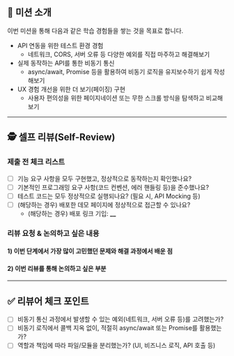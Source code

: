 ## 🎯 미션 소개

이번 미션을 통해 다음과 같은 학습 경험들을 쌓는 것을 목표로 합니다.

- API 연동을 위한 테스트 환경 경험
  - 네트워크, CORS, 서버 오류 등 다양한 예외를 직접 마주하고 해결해보기
- 실제 동작하는 API를 통한 비동기 통신
  - async/await, Promise 등을 활용하여 비동기 로직을 유지보수하기 쉽게 작성해보기
- UX 경험 개선을 위한 더 보기(페이징) 구현
  - 사용자 편의성을 위한 페이지네이션 또는 무한 스크롤 방식을 탐색하고 비교해보기

---

## 🕵️ 셀프 리뷰(Self-Review)

### 제출 전 체크 리스트

- [ ] 기능 요구 사항을 모두 구현했고, 정상적으로 동작하는지 확인했나요?
- [ ] 기본적인 프로그래밍 요구 사항(코드 컨벤션, 에러 핸들링 등)을 준수했나요?
- [ ] 테스트 코드는 모두 정상적으로 실행되나요? (필요 시, API Mocking 등)
- [ ] (해당하는 경우) 배포한 데모 페이지에 정상적으로 접근할 수 있나요?
  - (해당하는 경우) 배포 링크 기입: ****\_\_****

### 리뷰 요청 & 논의하고 싶은 내용

#### 1) 이번 단계에서 가장 많이 고민했던 문제와 해결 과정에서 배운 점

#### 2) 이번 리뷰를 통해 논의하고 싶은 부분

---

## ✅ 리뷰어 체크 포인트

<!-- 리뷰어가 이 PR을 검토할 때 중점적으로 확인할 사항입니다.
코드의 완성도만이 아니라, 리뷰이가 구현 과정에서 어떤 고민과 결정을 하며 학습했는지도 함께 고려해 주세요. -->

- [ ] 비동기 통신 과정에서 발생할 수 있는 예외(네트워크, 서버 오류 등)를 고려했는가?
- [ ] 비동기 로직에서 콜백 지옥 없이, 적절히 async/await 또는 Promise를 활용했는가?
- [ ] 역할과 책임에 따라 파일/모듈을 분리했는가? (UI, 비즈니스 로직, API 호출 등)
